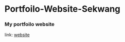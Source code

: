 # Portfoilo-Website-Sekwang

### My portfoilo website
link: [website](https://skl0726.github.io/Portfoilo-Website-Sekwang/)
